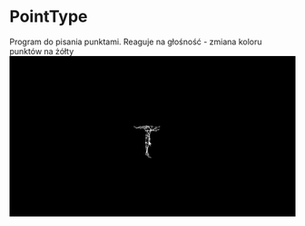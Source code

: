 # PointType

Program do pisania punktami. Reaguje na głośność - zmiana koloru punktów na żółty
![](https://github.com/Patresss/PointType/blob/master/gif/example.gif)
